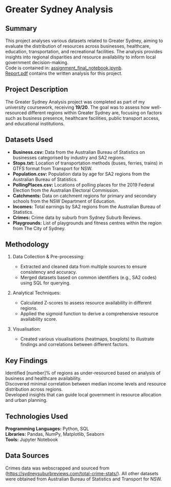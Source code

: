 # Greater Sydney Analysis
## Summary
This project analyses various datasets related to Greater Sydney, aiming to evaluate the distribution of resources across businesses, healthcare, education, transportation, and recreational facilities. The analysis provides insights into regional disparities and resource availability to inform local government decision-making. \
Code is contained in: [assignment_final_notebook.ipynb](https://github.com/nith263/greater-sydney-analysis/blob/main/assignment_final_notebook.ipynb). \
[Report.pdf](https://github.com/nith263/greater-sydney-analysis/blob/main/Report.pdf) contains the written analysis for this project. 

## Project Description
The Greater Sydney Analysis project was completed as part of my university coursework, receiving **19/20**. The goal was to assess how well-resourced different regions within Greater Sydney are, focusing on factors such as business presence, healthcare facilities, public transport access, and educational institutions.

## Datasets Used
- **Business.csv:** Data from the Australian Bureau of Statistics on businesses categorised by industry and SA2 regions.
- **Stops.txt:** Location of transportation methods (buses, ferries, trains) in GTFS format from Transport for NSW.
- **Population.csv:** Population data by age for SA2 regions from the Australian Bureau of Statistics.
- **PollingPlaces.csv:** Locations of polling places for the 2019 Federal Election from the Australian Electoral Commission.
- **Catchments:** Data on catchment regions for primary and secondary schools from the NSW Department of Education.
- **Incomes:** Total earnings by SA2 regions from the Australian Bureau of Statistics.
- **Crimes:** Crime data by suburb from Sydney Suburb Reviews.
- **Playgrounds:** List of playgrounds and fitness centres within the region from The City of Sydney.

## Methodology
1. Data Collection & Pre-processing:
    - Extracted and cleaned data from multiple sources to ensure consistency and accuracy.
    - Merged datasets based on common identifiers (e.g., SA2 codes) using SQL for querying.

2. Analytical Techniques:
    - Calculated Z-scores to assess resource availability in different regions.
    - Applied the sigmoid function to derive a comprehensive resource availability score.

3.  Visualisation:
    - Created various visualisations (heatmaps, boxplots) to illustrate findings and correlations between different factors.

## Key Findings
Identified [number]% of regions as under-resourced based on analysis of business and healthcare availability. \
Discovered minimal correlation between median income levels and resource distribution across regions. \
Developed insights that can guide local government in resource allocation and urban planning. 

## Technologies Used
**Programming Languages:** Python, SQL \
**Libraries:** Pandas, NumPy, Matplotlib, Seaborn \
**Tools:** Jupyter Notebook

## Data Sources
Crimes data was webscrapped and sourced from (https://sydneysuburbreviews.com/total-crime-stats/). All other datasets were obtained from Australian Bureau of Statistics and Transport for NSW. 
